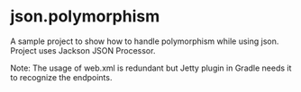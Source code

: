 # json.polymorphism
A sample project to show how to handle polymorphism while using json.
Project uses Jackson JSON Processor.

Note: The usage of web.xml is redundant but Jetty plugin in Gradle needs it to recognize the endpoints.

